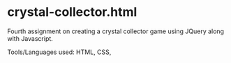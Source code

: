 # crystal-collector.html
Fourth assignment on creating a crystal collector game using JQuery along with Javascript.

Tools/Languages used: HTML, CSS,
